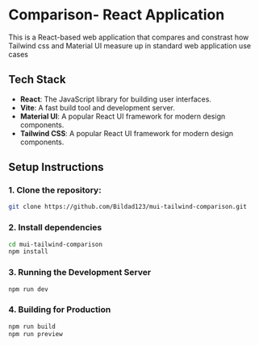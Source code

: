 # Comparison- React Application

This  is a React-based web application that compares and constrast how Tailwind css and Material UI measure up in standard web application use cases
## Tech Stack

- **React**: The JavaScript library for building user interfaces.
- **Vite**: A fast build tool and development server.
- **Material UI**: A popular React UI framework for modern design components.
- **Tailwind CSS**:  A popular React UI framework for modern design components.

## Setup Instructions

### 1. Clone the repository:

```bash
git clone https://github.com/Bildad123/mui-tailwind-comparison.git
````

### 2. Install dependencies

```bash
cd mui-tailwind-comparison
npm install
````

### 3. Running the Development Server
```bash
npm run dev
````

### 4. Building for Production
```bash
npm run build
npm run preview
````
